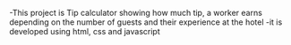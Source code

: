 -This project is Tip calculator showing how much tip, a worker earns depending on the number of guests and their experience at the hotel
-it is developed using html, css and javascript